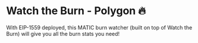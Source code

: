 # Watch the Burn - Polygon 🔥
With EIP-1559 deployed, this MATIC burn watcher (built on top of Watch the Burn) will give you all the burn stats you need!
